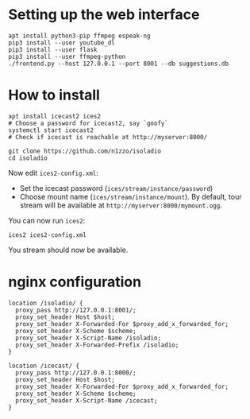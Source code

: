 # Setting up the web interface

```
apt install python3-pip ffmpeg espeak-ng
pip3 install --user youtube_dl
pip3 install --user flask
pip3 install --user ffmpeg-python
./frontend.py --host 127.0.0.1 --port 8001 --db suggestions.db
```

# How to install

```
apt install icecast2 ices2
# Choose a password for icecast2, say `goofy`
systemctl start icecast2
# Check if icecast is reachable at http://myserver:8000/

git clone https://github.com/n1zzo/isoladio
cd isoladio
```

Now edit `ices2-config.xml`:

* Set the icecast password (`ices/stream/instance/password`)
* Choose mount name (`ices/stream/instance/mount`). By default, tour stream will
  be available at `http://myserver:8000/mymount.ogg`.

You can now run `ices2`:

```
ices2 ices2-config.xml
```

You stream should now be available.

# nginx configuration

```
location /isoladio/ {
  proxy_pass http://127.0.0.1:8001/;
  proxy_set_header Host $host;
  proxy_set_header X-Forwarded-For $proxy_add_x_forwarded_for;
  proxy_set_header X-Scheme $scheme;
  proxy_set_header X-Script-Name /isoladio;
  proxy_set_header X-Forwarded-Prefix /isoladio;
}

location /icecast/ {
  proxy_pass http://127.0.0.1:8000/;
  proxy_set_header Host $host;
  proxy_set_header X-Forwarded-For $proxy_add_x_forwarded_for;
  proxy_set_header X-Scheme $scheme;
  proxy_set_header X-Script-Name /icecast;
}
```
